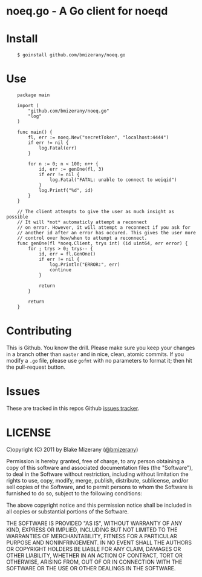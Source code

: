 # noeq.go - A Go client for noeqd

# Install

		$ goinstall github.com/bmizerany/noeq.go

# Use

		package main

		import (
			"github.com/bmizerany/noeq.go"
			"log"
		)

		func main() {
			fl, err := noeq.New("secretToken", "localhost:4444")
			if err != nil {
				log.Fatal(err)
			}

			for n := 0; n < 100; n++ {
				id, err := genOne(fl, 3)
				if err != nil {
					log.Fatal("FATAL: unable to connect to weiqid")
				}
				log.Printf("%d", id)
			}
		}

		// The client attempts to give the user as much insight as possible
		// It will *not* automaticly attempt a reconnect
		// on error. However, it will attempt a reconnect if you ask for
		// another id after an error has occured. This gives the user more
		// control over how/when to attempt a reconnect.
		func genOne(fl *noeq.Client, trys int) (id uint64, err error) {
			for ; trys > 0; trys-- {
				id, err = fl.GenOne()
				if err != nil {
					log.Println("ERROR:", err)
					continue
				}

				return
			}

			return
		}

# Contributing

This is Github. You know the drill. Please make sure you keep your changes in a
branch other than `master` and in nice, clean, atomic commits. If you modify a
`.go` file, please use `gofmt` with no parameters to format it; then hit the
pull-request button.

# Issues

These are tracked in this repos Github [issues tracker](http://github.com/bmizerany/weiqi.go/issues).

# LICENSE

C)opyright (C) 2011 by Blake Mizerany ([@bmizerany](http://twitter.com/bmizerany))

Permission is hereby granted, free of charge, to any person obtaining a copy
of this software and associated documentation files (the "Software"), to deal
in the Software without restriction, including without limitation the rights
to use, copy, modify, merge, publish, distribute, sublicense, and/or sell
copies of the Software, and to permit persons to whom the Software is
furnished to do so, subject to the following conditions:

The above copyright notice and this permission notice shall be included in
all copies or substantial portions of the Software.

THE SOFTWARE IS PROVIDED "AS IS", WITHOUT WARRANTY OF ANY KIND, EXPRESS OR
IMPLIED, INCLUDING BUT NOT LIMITED TO THE WARRANTIES OF MERCHANTABILITY,
FITNESS FOR A PARTICULAR PURPOSE AND NONINFRINGEMENT. IN NO EVENT SHALL THE
AUTHORS OR COPYRIGHT HOLDERS BE LIABLE FOR ANY CLAIM, DAMAGES OR OTHER
LIABILITY, WHETHER IN AN ACTION OF CONTRACT, TORT OR OTHERWISE, ARISING FROM,
OUT OF OR IN CONNECTION WITH THE SOFTWARE OR THE USE OR OTHER DEALINGS IN
THE SOFTWARE. 
